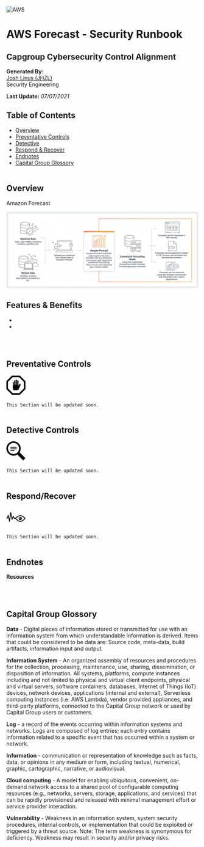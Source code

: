 <img src="https://a0.awsstatic.com/libra-css/images/logos/aws_logo_smile_1200x630.png" alt="AWS" width="250"/>

# AWS Forecast - Security Runbook <!-- omit in toc -->
## Capgroup Cybersecurity Control Alignment <!-- omit in toc -->

**Generated By:**  
[Josh Linus (JHZL)](https://cgweb3/profile/JHZL)  
Security Engineering

**Last Update:** *07/07/2021*

## Table of Contents <!-- omit in toc -->  
- [Overview](#overview)
- [Preventative Controls](#preventative-controls)
- [Detective](#detective)
- [Respond & Recover](#Respond/Recover)  
- [Endnotes](#Endnotes)
- [Capital Group Glossory](#Capital-Group-Glossory) 
<br><br>

## Overview
Amazon Forecast

<img src="/docs/img/forecast/forecast_example.png" width="800"><br>

**Features & Benefits**
 -
 - 
 - 

<br><br>

## Preventative Controls
<img src="/docs/img/Prevent.png" width="50">

`This Section will be updated soon.`
<br><br>

## Detective Controls
<img src="/docs/img/Detect.png" width="50">

`This Section will be updated soon.`
<br><br>

## Respond/Recover
<img src="/docs/img/Monitor.png" width="50">

`This Section will be updated soon.`
<br><br>

## Endnotes
**Resources**  

<br><br>

## Capital Group Glossory 
**Data** - Digital pieces of information stored or transmitted for use with an information system from which understandable information is derived. Items that could be considered to be data are: Source code, meta-data, build artifacts, information input and output.  
 
**Information System** - An organized assembly of resources and procedures for the collection, processing, maintenance, use, sharing, dissemination, or disposition of information. All systems, platforms, compute instances including and not limited to physical and virtual client endpoints, physical and virtual servers, software containers, databases, Internet of Things (IoT) devices, network devices, applications (internal and external), Serverless computing instances (i.e. AWS Lambda), vendor provided appliances, and third-party platforms, connected to the Capital Group network or used by Capital Group users or customers.

**Log** - a record of the events occurring within information systems and networks. Logs are composed of log entries; each entry contains information related to a specific event that has occurred within a system or network.

**Information** - communication or representation of knowledge such as facts, data, or opinions in any medium or form, including textual, numerical, graphic, cartographic, narrative, or audiovisual. 

**Cloud computing** - A model for enabling ubiquitous, convenient, on-demand network access to a shared pool of configurable computing resources (e.g., networks, servers, storage, applications, and services) that can be rapidly provisioned and released with minimal management effort or service provider interaction.

**Vulnerability**  - Weakness in an information system, system security procedures, internal controls, or implementation that could be exploited or triggered by a threat source. Note: The term weakness is synonymous for deficiency. Weakness may result in security and/or privacy risks.